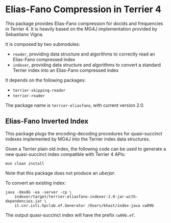 # Elias-Fano Compression in Terrier 4

This package provides Elias-Fano compression for docids and frequencies in Terrier 4. It is heavily based on the MG4J implementation provided by Sebastiano Vigna. 

It is composed by two submodules:

* `reader`, providing data structure and algorithms to correctly read an Elias-Fano compressed index
* `indexer`, providing data structure and algorithms to convert a standard Terrier index into an Elias-Fano compressed index

It depends on the following packages:

* `terrier-skipping-reader`
* `terrier-reader`

The package name is `terrier-eliasfano`, with current version 2.0.

## Elias-Fano Inverted Index

This package plugs the encoding-decoding procedures for quasi-succinct indexes implemented by MG4J into the Terrier index data structures.

Given a Terrier plain old index, the following code can be used to generate a new quasi-succinct index compatible with Terrier 4 APIs:

    mvn clean install

Note that this package does not produce an *uberjar*.

To convert an existing index:

    java -Xmx8G -ea -server -cp \
        indexer/target/terrier-eliasfano-indexer-2.0-jar-with-dependencies.jar \
        it.cnr.isti.hpclab.ef.Generator /Users/khast/index-java cw09b    

The output quasi-succinct index will have the prefix `cw09b.ef`.
